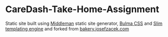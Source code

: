 # CareDash-Take-Home-Assignment
Static site built using [Middleman](https://middlemanapp.com/) static site generator, [Bulma CSS](http://bulma.io/) and [Slim templating engine](http://slim-lang.com/) and forked from [bakery.josefzacek.com](http://bakery.josefzacek.com/)
